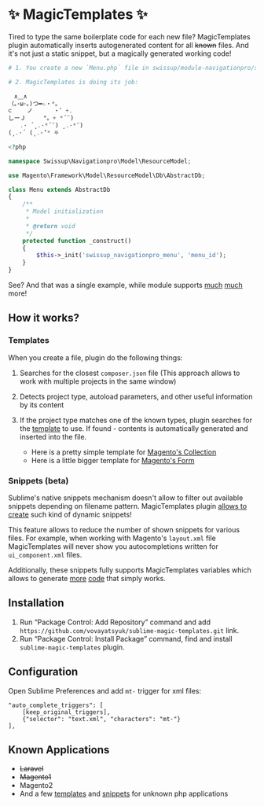 # ✨ MagicTemplates ✨

Tired to type the same boilerplate code for each new file? MagicTemplates plugin
automatically inserts autogenerated content for all ~~known~~ files. And it's
not just a static snippet, but a magically generated working code!

```php
# 1. You create a new `Menu.php` file in swissup/module-navigationpro/src/Model/ResourceModel/

# 2. MagicTemplates is doing its job:

　∧＿∧
（｡･ω･｡)つ━☆・*。
⊂　　 ノ 　　　・゜+.
しーＪ　　　°。+ *´¨)
　　.· ´¸.·*´¨) ¸.·*¨)
(¸.·´ (¸.·’* ⛧

<?php

namespace Swissup\Navigationpro\Model\ResourceModel;

use Magento\Framework\Model\ResourceModel\Db\AbstractDb;

class Menu extends AbstractDb
{
    /**
     * Model initialization
     *
     * @return void
     */
    protected function _construct()
    {
        $this->_init('swissup_navigationpro_menu', 'menu_id');
    }
}
```

See? And that was a single example, while module supports [much](#templates)
[much](#snippets-beta) more!

## How it works?

### Templates

When you create a file, plugin do the following things:

 1. Searches for the closest `composer.json` file (This approach allows to work
    with multiple projects in the same window)
 2. Detects project type, autoload parameters, and other useful information
    by its content
 3. If the project type matches one of the known types, plugin searches for the
    [template](https://github.com/vovayatsyuk/sublime-magic-templates/blob/master/templates/magento2/files.json)
    to use. If found - contents is automatically generated and inserted into
    the file.

    - Here is a pretty simple template for
      [Magento's Collection](https://github.com/vovayatsyuk/sublime-magic-templates/blob/master/templates/magento2/files/Model/ResourceModel/Entity/Collection.php.txt)
    - Here is a little bigger template for
      [Magento's Form](https://github.com/vovayatsyuk/sublime-magic-templates/blob/master/templates/magento2/files/view/adminhtml/ui_component/form.xml.txt)

### Snippets (beta)

Sublime's native snippets mechanism doesn't allow to filter out available
snippets depending on filename pattern. MagicTemplates plugin
[allows to create](https://github.com/vovayatsyuk/sublime-magic-templates/blob/master/templates/magento2/snippets.json)
such kind of dynamic snippets!

This feature allows to reduce the number of shown snippets for various files.
For example, when working with Magento's `layout.xml` file MagicTemplates will
never show you autocompletions written for `ui_component.xml` files.

Additionally, these snippets fully supports MagicTemplates variables which
allows to generate
[more](https://github.com/vovayatsyuk/sublime-magic-templates/blob/master/templates/magento2/snippets/view/base/layout/css.txt)
[code](https://github.com/vovayatsyuk/sublime-magic-templates/blob/master/templates/magento2/snippets/etc/di.xml/virtualType.txt)
that simply works.

## Installation

 1. Run “Package Control: Add Repository” command and add
    `https://github.com/vovayatsyuk/sublime-magic-templates.git` link.
 2. Run “Package Control: Install Package” command, find and install
    `sublime-magic-templates` plugin.

## Configuration

Open Sublime Preferences and add `mt-` trigger for xml files:

```
"auto_complete_triggers": [
    [keep_original_triggers],
    {"selector": "text.xml", "characters": "mt-"}
],
```

## Known Applications

 -  ~~Laravel~~
 -  ~~Magento1~~
 -  Magento2
 -  And a few [templates](https://github.com/vovayatsyuk/sublime-magic-templates/blob/master/templates/php/files.json)
    and [snippets](https://github.com/vovayatsyuk/sublime-magic-templates/blob/master/templates/php/snippets.json)
    for unknown php applications
